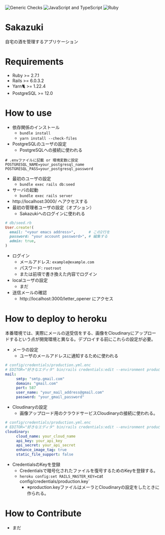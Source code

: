 ![Generic Checks](https://github.com/momocus/sakazuki/workflows/Generic%20Checks/badge.svg)
![JavaScript and TypeScript](https://github.com/momocus/sakazuki/workflows/JavaScript%20and%20TypeScript/badge.svg)
![Ruby](https://github.com/momocus/sakazuki/workflows/Ruby/badge.svg)

# Sakazuki

自宅の酒を管理するアプリケーション

# Requirements

- Ruby >= 2.7.1
- Rails >= 6.0.3.2
- Yarn🐈 >= 1.22.4
- PostgreSQL >= 12.0

# How to use

- 依存関係のインストール
    - `bundle install`
    - `yarn install --check-files`
- PostgreSQLのユーザの設定
    - PostgreSQLへの接続に使われる
```shell
# .envファイルに記載 or 環境変数に設定
POSTGRESQL_NAME=your_postgresql_name
POSTGRESQL_PASS=your_postgresql_password
```
- 最初のユーザの設定
    - `bundle exec rails db:seed`
- サーバの起動
    - `bundle exec rails server`
- http://localhost:3000/ へアクセスする
- 最初の管理者ユーザの設定（オプション）
    - Sakazukiへのログインに使われる
```ruby
# db/seed.rb
User.create!(
  email: "<your emacs address>",      # この2行を
  password: "your account password>", # 編集する
  admin: true,
)
```
- ログイン
    - メールアドレス: `example@example.com`
    - パスワード: `rootroot`
    - または前項で書き換えた内容でログイン
- localユーザの設定
    - まだ
- 送信メールの確認
    - http://localhost:3000/letter_opener にアクセス

# How to deploy to heroku

本番環境では、実際にメールの送受信をする、画像をCloudinaryにアップロードするという点が開発環境と異なる。デプロイする前にこれらの設定が必要。

- メーラの設定
    - ユーザのメールアドレスに通知するために使われる
```yaml
# config/credentials/production.yml.enc
# EDITOR="好きなエディタ" bin/rails credentials:edit --environment production にて開く
mail:
     smtp: "smtp.gmail.com"
     domain: "gmail.com"
     port: 587
     user_name: "your_mail_address@gmail.com"
     password: "your_gmail_password"
```
- Cloudinaryの設定
  - 画像アップロード用のクラウドサービスCloudinaryの接続に使われる。
```yaml
# config/credentials/production.yml.enc
# EDITOR="好きなエディタ" bin/rails credentials:edit --environment production にて開く
cloudinary:
     cloud_name: your_cloud_name
     api_key: your_api_key
     api_secret: your_api_secret
     enhance_image_tag: true
     static_file_support: false
```
- CredentialsのKeyを登録
  - Credentialsで暗号化されたファイルを復号するためのKeyを登録する。
  - `heroku config:set RAILS_MASTER_KEY=`cat config/credentials/production.key`
    - ※production.keyファイルはメーラとCloudinaryの設定をしたときに作られる。

# How to Contribute

- まだ
